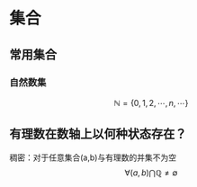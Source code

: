 # 集合



## 常用集合

### 自然数集

$$
\mathbb{N} = \lbrace 0, 1, 2, \cdots, n, \cdots \rbrace
$$







## 有理数在数轴上以何种状态存在？

稠密：对于任意集合(a,b)与有理数的并集不为空
$$
\forall (a,b) \bigcap \mathbb Q \ne \emptyset
$$

